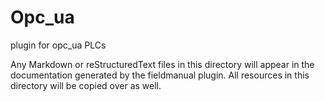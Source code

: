 
# Opc_ua

plugin for opc_ua PLCs

Any Markdown or reStructuredText files in this directory will appear in the documentation generated by the fieldmanual plugin. All resources in this directory will be copied over as well.  